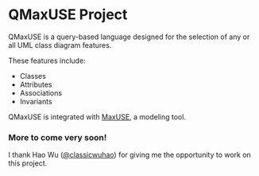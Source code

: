 # QMaxUSE Project

QMaxUSE is a query-based language designed for the selection of any or all UML class diagram features.

These features include:
* Classes
* Attributes
* Associations
* Invariants

QMaxUSE is integrated with [MaxUSE](https://github.com/classicwuhao/maxuse), a modeling tool.

### More to come very soon!

I thank Hao Wu ([@classicwuhao](https://github.com/classicwuhao)) for giving me the opportunity to work on this project.
